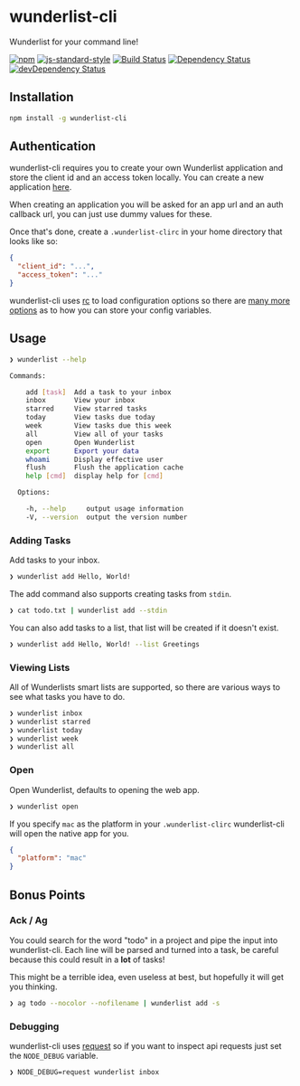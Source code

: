 # wunderlist-cli

Wunderlist for your command line!

[![npm](http://img.shields.io/npm/v/wunderlist-cli.svg?style=flat)](https://www.npmjs.com/package/wunderlist-cli)
[![js-standard-style](https://img.shields.io/badge/code%20style-standard-brightgreen.svg?style=flat)](https://github.com/feross/standard)
[![Build Status](https://travis-ci.org/wayneashleyberry/wunderlist-cli.svg)](https://travis-ci.org/wayneashleyberry/wunderlist-cli)
[![Dependency Status](https://david-dm.org/wayneashleyberry/wunderlist-cli.svg)](https://david-dm.org/wayneashleyberry/wunderlist-cli)
[![devDependency Status](https://david-dm.org/wayneashleyberry/wunderlist-cli/dev-status.svg)](https://david-dm.org/wayneashleyberry/wunderlist-cli#info=devDependencies)

## Installation

```sh
npm install -g wunderlist-cli
```

## Authentication

wunderlist-cli requires you to create your own Wunderlist application and store
the client id and an access token locally. You can create a new application
[here](https://developer.wunderlist.com/apps/new).

When creating an application you will be asked for an app url and an auth
callback url, you can just use dummy values for these.

Once that's done, create a `.wunderlist-clirc` in your home directory that
looks like so:

```json
{
  "client_id": "...",
  "access_token": "..."
}
```

wunderlist-cli uses [rc](https://www.npmjs.com/package/rc) to load
configuration options so there are [many more
options](https://www.npmjs.com/package/rc#standards) as to how you can store
your config variables.

## Usage

```sh
❯ wunderlist --help

Commands:

    add [task]  Add a task to your inbox
    inbox       View your inbox
    starred     View starred tasks
    today       View tasks due today
    week        View tasks due this week
    all         View all of your tasks
    open        Open Wunderlist
    export      Export your data
    whoami      Display effective user
    flush       Flush the application cache
    help [cmd]  display help for [cmd]

  Options:

    -h, --help     output usage information
    -V, --version  output the version number
```

### Adding Tasks

Add tasks to your inbox.

```sh
❯ wunderlist add Hello, World!
```

The add command also supports creating tasks from `stdin`.

```sh
❯ cat todo.txt | wunderlist add --stdin
```

You can also add tasks to a list, that list will be created if it doesn't
exist.

```sh
❯ wunderlist add Hello, World! --list Greetings
```


### Viewing Lists

All of Wunderlists smart lists are supported, so there are various ways to see
what tasks you have to do.

```sh
❯ wunderlist inbox
❯ wunderlist starred
❯ wunderlist today
❯ wunderlist week
❯ wunderlist all
```

### Open

Open Wunderlist, defaults to opening the web app.

```sh
❯ wunderlist open
```

If you specify `mac` as the platform in your `.wunderlist-clirc` wunderlist-cli
will open the native app for you.

```json
{
  "platform": "mac"
}
```

## Bonus Points

### Ack / Ag

You could search for the word "todo" in a project and pipe the input into
wunderlist-cli. Each line will be parsed and turned into a task, be careful
because this could result in a **lot** of tasks!

This might be a terrible idea, even useless at best, but hopefully it will get
you thinking.

```sh
❯ ag todo --nocolor --nofilename | wunderlist add -s
```

### Debugging

wunderlist-cli uses [request](https://github.com/request/request) so if you
want to inspect api requests just set the `NODE_DEBUG` variable.

```sh
❯ NODE_DEBUG=request wunderlist inbox
```
